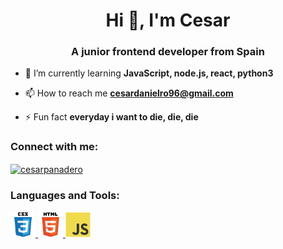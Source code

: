<h1 align="center">Hi 👋, I'm Cesar</h1>
<h3 align="center">A junior frontend developer from Spain</h3>

- 🌱 I’m currently learning **JavaScript, node.js, react, python3**

- 📫 How to reach me **cesardanielro96@gmail.com**

- ⚡ Fun fact **everyday i want to die, die, die**

<h3 align="left">Connect with me:</h3>
<p align="left">
<a href="https://linkedin.com/in/cesarpanadero" target="blank"><img align="center" src="https://raw.githubusercontent.com/rahuldkjain/github-profile-readme-generator/master/src/images/icons/Social/linked-in-alt.svg" alt="cesarpanadero" height="30" width="40" /></a>
</p>

<h3 align="left">Languages and Tools:</h3>
<p align="left"> <a href="https://www.w3schools.com/css/" target="_blank" rel="noreferrer"> <img src="https://raw.githubusercontent.com/devicons/devicon/master/icons/css3/css3-original-wordmark.svg" alt="css3" width="40" height="40"/> </a> <a href="https://www.w3.org/html/" target="_blank" rel="noreferrer"> <img src="https://raw.githubusercontent.com/devicons/devicon/master/icons/html5/html5-original-wordmark.svg" alt="html5" width="40" height="40"/> </a> <a href="https://developer.mozilla.org/en-US/docs/Web/JavaScript" target="_blank" rel="noreferrer"> <img src="https://raw.githubusercontent.com/devicons/devicon/master/icons/javascript/javascript-original.svg" alt="javascript" width="40" height="40"/> </a> </p>
